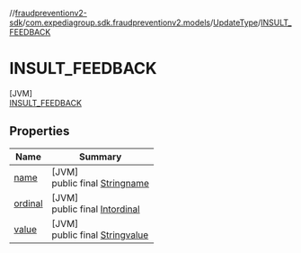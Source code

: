 //[fraudpreventionv2-sdk](../../../../index.md)/[com.expediagroup.sdk.fraudpreventionv2.models](../../index.md)/[UpdateType](../index.md)/[INSULT_FEEDBACK](index.md)

# INSULT_FEEDBACK

[JVM]\
[INSULT_FEEDBACK](index.md)

## Properties

| Name | Summary |
|---|---|
| [name](../../-verification-type/_3_-d-s/index.md#-372974862%2FProperties%2F-173342751) | [JVM]<br>public final [String](https://kotlinlang.org/api/latest/jvm/stdlib/kotlin/-string/index.html)[name](../../-verification-type/_3_-d-s/index.md#-372974862%2FProperties%2F-173342751) |
| [ordinal](../../-verification-type/_3_-d-s/index.md#-739389684%2FProperties%2F-173342751) | [JVM]<br>public final [Int](https://kotlinlang.org/api/latest/jvm/stdlib/kotlin/-int/index.html)[ordinal](../../-verification-type/_3_-d-s/index.md#-739389684%2FProperties%2F-173342751) |
| [value](../-p-a-y-m-e-n-t_-u-p-d-a-t-e/index.md#1336737307%2FProperties%2F-173342751) | [JVM]<br>public final [String](https://kotlinlang.org/api/latest/jvm/stdlib/kotlin/-string/index.html)[value](../-p-a-y-m-e-n-t_-u-p-d-a-t-e/index.md#1336737307%2FProperties%2F-173342751) |
